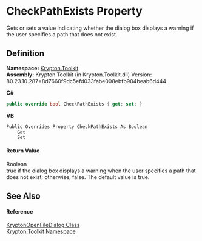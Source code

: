 # CheckPathExists Property


Gets or sets a value indicating whether the dialog box displays a warning if the user specifies a path that does not exist.



## Definition
**Namespace:** <a href="79d2eac2-21f4-54ff-7552-b20c33c30600.md">Krypton.Toolkit</a>  
**Assembly:** Krypton.Toolkit (in Krypton.Toolkit.dll) Version: 80.23.10.287+8d7660f9dc5efd033fabe008ebfb904beab6d444

**C#**
``` C#
public override bool CheckPathExists { get; set; }
```
**VB**
``` VB
Public Overrides Property CheckPathExists As Boolean
	Get
	Set
```



#### Return Value
Boolean  
true if the dialog box displays a warning when the user specifies a path that does not exist; otherwise, false. The default value is true.

## See Also


#### Reference
<a href="ea2879d6-3bf6-ae5d-edb4-d54efadc0557.md">KryptonOpenFileDialog Class</a>  
<a href="79d2eac2-21f4-54ff-7552-b20c33c30600.md">Krypton.Toolkit Namespace</a>  
